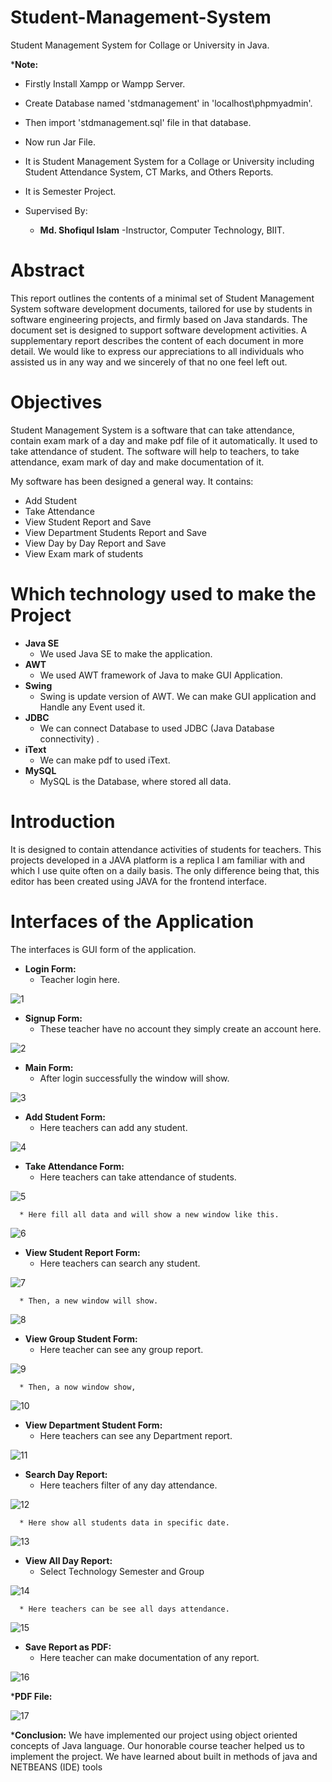 # Student-Management-System
Student Management System  for Collage or University in Java.

*<b>Note:</b>
   * Firstly Install Xampp or Wampp Server.
   * Create Database named 'stdmanagement' in 'localhost\phpmyadmin'.
   * Then import 'stdmanagement.sql' file in that database.
   * Now run Jar File.
      
* It is Student Management System for a Collage or University including Student Attendance System, CT Marks, and Others Reports.
* It is Semester Project.

* Supervised By:
    * <b>Md. Shofiqul Islam</b>
        -Instructor, Computer Technology, BIIT.


# Abstract
This report outlines the contents of a minimal set of Student Management System software
development documents, tailored for use by students in software engineering projects, and firmly
based on Java standards. The document set is designed to support software development activities. A
supplementary report describes the content of each document in more detail. We would like to express
our appreciations to all individuals who assisted us in any way and we sincerely of that no one feel
left out.

# Objectives
Student Management System is a software that can take attendance, contain exam mark of a
day and make pdf file of it automatically. It used to take attendance of student.
The software will help to teachers, to take attendance, exam mark of day and make
documentation of it.<br>

My software has been designed a general way. It contains:
  * Add Student
  * Take Attendance
  * View Student Report and Save
  * View Department Students Report and Save
  * View Day by Day Report and Save
  * View Exam mark of students


# Which technology used to make the Project
  * <b>Java SE</b>
    * We used Java SE to make the application.
  * <b>AWT</b>
    * We used AWT framework of Java to make GUI Application.
  * <b>Swing</b>
    * Swing is update version of AWT. We can make GUI application and Handle any Event used it.
  * <b>JDBC</b>
    * We can connect Database to used JDBC (Java Database connectivity) .
  * <b>iText</b>
    * We can make pdf to used iText.
  * <b>MySQL</b>
    * MySQL is the Database, where stored all data.


# Introduction
It is designed to contain attendance activities of students for teachers. This projects developed
in a JAVA platform is a replica I am familiar with and which I use quite often on a daily
basis. The only difference being that, this editor has been created using JAVA for the frontend interface.

# Interfaces of the Application
The interfaces is GUI form of the application.

   * <b>Login Form:</b>
      * Teacher login here.
        
![1](https://github.com/PollobRay/Student-Management-System/assets/96225924/a0dc5a23-50fc-455e-acc3-f1d5655d8731)

   * <b>Signup Form:</b>
      * These teacher have no account they simply create an account here.
        
![2](https://github.com/PollobRay/Student-Management-System/assets/96225924/dbc2d559-cd23-4335-9d53-4ba61da84570)

   * <b>Main Form:</b>
      * After login successfully the window will show.

![3](https://github.com/PollobRay/Student-Management-System/assets/96225924/522b5c7b-aaec-4116-823e-e402ac4f9071)

   * <b>Add Student Form:</b>
      * Here teachers can add any student.
        
![4](https://github.com/PollobRay/Student-Management-System/assets/96225924/7c6e59e5-fb49-466f-85cf-94d0dd432c93)

   * <b>Take Attendance Form:</b>
      * Here teachers can take attendance of students.
        
![5](https://github.com/PollobRay/Student-Management-System/assets/96225924/99cc00c6-f92f-4a96-a472-e2af983fb6d7)

      * Here fill all data and will show a new window like this.
  
![6](https://github.com/PollobRay/Student-Management-System/assets/96225924/1951c5c3-f822-4bd2-b9cb-f740c8da38d0)

   * <b>View Student Report Form:</b>
      * Here teachers can search any student.
        
![7](https://github.com/PollobRay/Student-Management-System/assets/96225924/1d176c2d-4c51-4c70-8fad-0fbb972d8735)

      * Then, a new window will show.
      
![8](https://github.com/PollobRay/Student-Management-System/assets/96225924/bd0960f6-b195-4199-928f-71e1bf63c76f)

   * <b>View Group Student Form:</b>
      * Here teacher can see any group report.
        
![9](https://github.com/PollobRay/Student-Management-System/assets/96225924/e4a8badf-aa94-49c8-abb5-7c0fc32ccbc6)

      * Then, a now window show,
      
![10](https://github.com/PollobRay/Student-Management-System/assets/96225924/df9ad05f-53c2-427e-8bd5-2896cd42ca5a)

   * <b>View Department Student Form:</b>
      * Here teachers can see any Department report.
        
![11](https://github.com/PollobRay/Student-Management-System/assets/96225924/0cd202a3-ca4a-46d4-bf14-4d4d9859cd36)

   * <b>Search Day Report:</b>
      * Here teachers filter of any day attendance.
        
![12](https://github.com/PollobRay/Student-Management-System/assets/96225924/e709aeb1-abd4-4f1e-a8c4-cf6ea0f77817)

      * Here show all students data in specific date.

![13](https://github.com/PollobRay/Student-Management-System/assets/96225924/117f321b-8866-48b3-a2e5-3772b00a0ffc)

   * <b>View All Day Report:</b>
      * Select Technology Semester and Group
      
![14](https://github.com/PollobRay/Student-Management-System/assets/96225924/348d6579-274a-4df9-9192-2971eab263f1)

      * Here teachers can be see all days attendance.
      
![15](https://github.com/PollobRay/Student-Management-System/assets/96225924/40a6760a-0a98-42eb-8ade-3af1d7bece9b)

   * <b>Save Report as PDF:</b>
      * Here teacher can make documentation of any report.
        
![16](https://github.com/PollobRay/Student-Management-System/assets/96225924/c9a5a756-f140-4948-b066-7eae35604115)

   *<b>PDF File:</b>
   
![17](https://github.com/PollobRay/Student-Management-System/assets/96225924/4b183645-8da7-47b7-9679-9e8c03d17a22)

   *<b>Conclusion:</b>
      We have implemented our project using object oriented concepts of Java language. Our
      honorable course teacher helped us to implement the project. We have learned about built in
      methods of java and NETBEANS (IDE) tools

